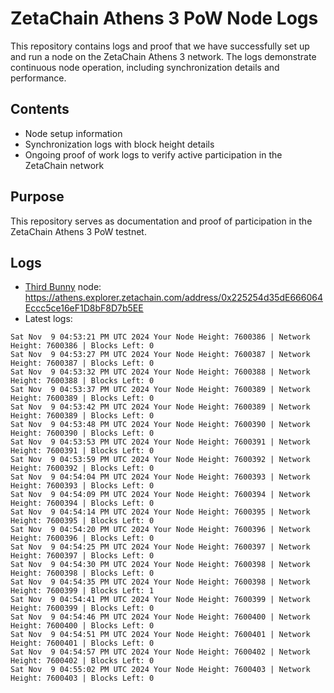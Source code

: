 # ZetaChain Athens 3 PoW Node Logs
This repository contains logs and proof that we have successfully set up and run a node on the ZetaChain Athens 3 network. The logs demonstrate continuous node operation, including synchronization details and performance.

## Contents
- Node setup information
- Synchronization logs with block height details
- Ongoing proof of work logs to verify active participation in the ZetaChain network

## Purpose
This repository serves as documentation and proof of participation in the ZetaChain Athens 3 PoW testnet.

## Logs

- [Third Bunny](https://thirdbunny.xyz/) node: https://athens.explorer.zetachain.com/address/0x225254d35dE666064Eccc5ce16eF1D8bF8D7b5EE
- Latest logs:
```
Sat Nov  9 04:53:21 PM UTC 2024 Your Node Height: 7600386 | Network Height: 7600386 | Blocks Left: 0
Sat Nov  9 04:53:27 PM UTC 2024 Your Node Height: 7600387 | Network Height: 7600387 | Blocks Left: 0
Sat Nov  9 04:53:32 PM UTC 2024 Your Node Height: 7600388 | Network Height: 7600388 | Blocks Left: 0
Sat Nov  9 04:53:37 PM UTC 2024 Your Node Height: 7600389 | Network Height: 7600389 | Blocks Left: 0
Sat Nov  9 04:53:42 PM UTC 2024 Your Node Height: 7600389 | Network Height: 7600389 | Blocks Left: 0
Sat Nov  9 04:53:48 PM UTC 2024 Your Node Height: 7600390 | Network Height: 7600390 | Blocks Left: 0
Sat Nov  9 04:53:53 PM UTC 2024 Your Node Height: 7600391 | Network Height: 7600391 | Blocks Left: 0
Sat Nov  9 04:53:59 PM UTC 2024 Your Node Height: 7600392 | Network Height: 7600392 | Blocks Left: 0
Sat Nov  9 04:54:04 PM UTC 2024 Your Node Height: 7600393 | Network Height: 7600393 | Blocks Left: 0
Sat Nov  9 04:54:09 PM UTC 2024 Your Node Height: 7600394 | Network Height: 7600394 | Blocks Left: 0
Sat Nov  9 04:54:14 PM UTC 2024 Your Node Height: 7600395 | Network Height: 7600395 | Blocks Left: 0
Sat Nov  9 04:54:20 PM UTC 2024 Your Node Height: 7600396 | Network Height: 7600396 | Blocks Left: 0
Sat Nov  9 04:54:25 PM UTC 2024 Your Node Height: 7600397 | Network Height: 7600397 | Blocks Left: 0
Sat Nov  9 04:54:30 PM UTC 2024 Your Node Height: 7600398 | Network Height: 7600398 | Blocks Left: 0
Sat Nov  9 04:54:35 PM UTC 2024 Your Node Height: 7600398 | Network Height: 7600399 | Blocks Left: 1
Sat Nov  9 04:54:41 PM UTC 2024 Your Node Height: 7600399 | Network Height: 7600399 | Blocks Left: 0
Sat Nov  9 04:54:46 PM UTC 2024 Your Node Height: 7600400 | Network Height: 7600400 | Blocks Left: 0
Sat Nov  9 04:54:51 PM UTC 2024 Your Node Height: 7600401 | Network Height: 7600401 | Blocks Left: 0
Sat Nov  9 04:54:57 PM UTC 2024 Your Node Height: 7600402 | Network Height: 7600402 | Blocks Left: 0
Sat Nov  9 04:55:02 PM UTC 2024 Your Node Height: 7600403 | Network Height: 7600403 | Blocks Left: 0
```
